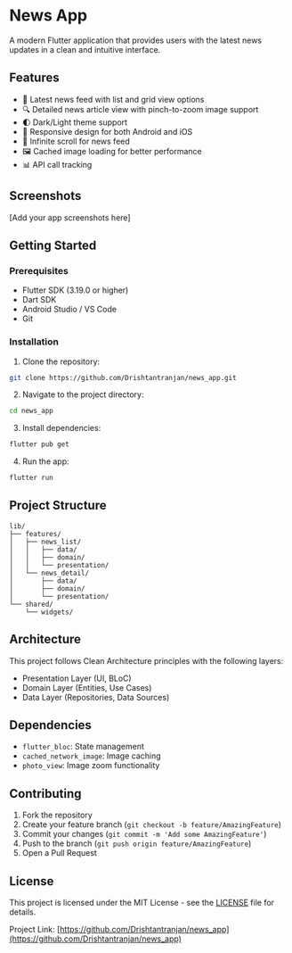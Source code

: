 # News App

A modern Flutter application that provides users with the latest news updates in a clean and intuitive interface.

## Features

- 📰 Latest news feed with list and grid view options
- 🔍 Detailed news article view with pinch-to-zoom image support
- 🌓 Dark/Light theme support
- 📱 Responsive design for both Android and iOS
- 🔄 Infinite scroll for news feed
- 🖼️ Cached image loading for better performance
- 📊 API call tracking

## Screenshots

[Add your app screenshots here]

## Getting Started

### Prerequisites

- Flutter SDK (3.19.0 or higher)
- Dart SDK
- Android Studio / VS Code
- Git

### Installation

1. Clone the repository:
```bash
git clone https://github.com/Drishtantranjan/news_app.git
```

2. Navigate to the project directory:
```bash
cd news_app
```

3. Install dependencies:
```bash
flutter pub get
```

4. Run the app:
```bash
flutter run
```

## Project Structure

```
lib/
├── features/
│   ├── news_list/
│   │   ├── data/
│   │   ├── domain/
│   │   └── presentation/
│   └── news_detail/
│       ├── data/
│       ├── domain/
│       └── presentation/
└── shared/
    └── widgets/
```

## Architecture

This project follows Clean Architecture principles with the following layers:
- Presentation Layer (UI, BLoC)
- Domain Layer (Entities, Use Cases)
- Data Layer (Repositories, Data Sources)

## Dependencies

- `flutter_bloc`: State management
- `cached_network_image`: Image caching
- `photo_view`: Image zoom functionality


## Contributing

1. Fork the repository
2. Create your feature branch (`git checkout -b feature/AmazingFeature`)
3. Commit your changes (`git commit -m 'Add some AmazingFeature'`)
4. Push to the branch (`git push origin feature/AmazingFeature`)
5. Open a Pull Request

## License

This project is licensed under the MIT License - see the [LICENSE](LICENSE) file for details.

Project Link: [https://github.com/Drishtantranjan/news_app](https://github.com/Drishtantranjan/news_app)
